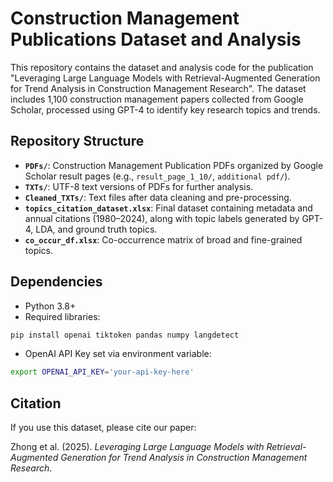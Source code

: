 
# Construction Management Publications Dataset and Analysis

This repository contains the dataset and analysis code for the publication "Leveraging Large Language Models with Retrieval-Augmented Generation for Trend Analysis in Construction Management Research". The dataset includes 1,100 construction management papers collected from Google Scholar, processed using GPT-4 to identify key research topics and trends.

## Repository Structure

- **`PDFs/`**: Construction Management Publication PDFs organized by Google Scholar result pages (e.g., `result_page_1_10/`, `additional pdf/`).
- **`TXTs/`**: UTF-8 text versions of PDFs for further analysis.
- **`Cleaned_TXTs/`**: Text files after data cleaning and pre-processing.
- **`topics_citation_dataset.xlsx`**: Final dataset containing metadata and annual citations (1980–2024), along with topic labels generated by GPT-4, LDA, and ground truth topics.
- **`co_occur_df.xlsx`**: Co-occurrence matrix of broad and fine-grained topics.


## Dependencies

- Python 3.8+
- Required libraries:

```bash
pip install openai tiktoken pandas numpy langdetect
```

- OpenAI API Key set via environment variable:

```bash
export OPENAI_API_KEY='your-api-key-here'
```

## Citation

If you use this dataset, please cite our paper:

Zhong et al. (2025). *Leveraging Large Language Models with Retrieval-Augmented Generation for Trend Analysis in Construction Management Research*.
